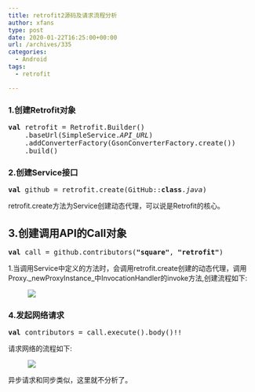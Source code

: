 ```yaml
---
title: retrofit2源码及请求流程分析
author: xfans
type: post
date: 2020-01-22T16:25:00+00:00
url: /archives/335
categories:
  - Android
tags:
  - retrofit

---
```

 

### 1.创建Retrofit对象

<pre class="wp-block-preformatted"><strong>val </strong>retrofit = Retrofit.Builder()<br />    .baseUrl(SimpleService.<em>API_URL</em>)<br />    .addConverterFactory(GsonConverterFactory.create())<br />    .build()</pre>

### 2.创建Service接口

<pre class="wp-block-preformatted"><strong>val </strong>github = retrofit.create(GitHub::<strong>class</strong>.<em>java</em>)</pre>

retrofit.create方法为Service创建动态代理，可以说是Retrofit的核心。

## 3.创建调用API的Call对象

<pre class="wp-block-preformatted"><strong>val </strong>call = github.contributors(<strong>"square"</strong>, <strong>"retrofit"</strong>)</pre>

1.当调用Service中定义的方法时，会调用retrofit.create创建的动态代理，调用Proxy._newProxyInstance_中InvocationHandler的invoke方法,创建流程如下:<figure class="wp-block-image size-large">

![][1] </figure> 

### 4.发起网络请求

<pre class="wp-block-preformatted"><strong>val </strong>contributors = call.execute().body()!!</pre>

请求网络的流程如下:<figure class="wp-block-image size-large">

![][2] </figure> 

异步请求和同步类似，这里就不分析了。

 [1]: http://img.xfans.me/xfans/image/retrofitservicemethod.png
 [2]: http://img.xfans.me/xfans/image/retrofitexecute.png